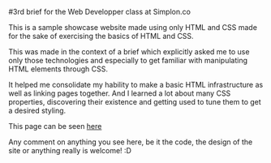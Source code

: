 #3rd brief for the Web Developper class at Simplon.co


This is a sample showcase website made using only HTML and CSS made for the sake of exercising the basics of HTML and CSS.

This was made in the context of a brief which explicitly asked me to use only those technologies and especially to get familiar with manipulating HTML elements through CSS.

It helped me consolidate my hability to make a basic HTML infrastructure as well as linking pages together.
And I learned a lot about many CSS properties, discovering their existence and getting used to tune them to get a desired styling.

This page can be seen [here](https://tyc45.github.io/brief-bebes/)

Any comment on anything you see here, be it the code, the design of the site or anything really is welcome! :D
